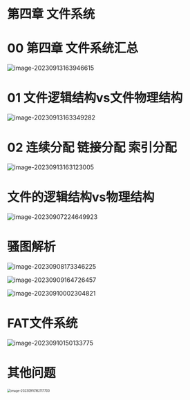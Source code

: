 # 第四章 文件系统



# 00 第四章 文件系统汇总

![image-20230913163946615](https://cvp.oss-cn-shanghai.aliyuncs.com/picgo/202309131639030.png)



# 01 文件逻辑结构vs文件物理结构

<img src="https://cvp.oss-cn-shanghai.aliyuncs.com/picgo/202309131633542.png" alt="image-20230913163349282"  />



# 02 连续分配 链接分配 索引分配

<img src="https://cvp.oss-cn-shanghai.aliyuncs.com/picgo/202309131631389.png" alt="image-20230913163123005"  />





# 文件的逻辑结构vs物理结构

![image-20230907224649923](https://cvp.oss-cn-shanghai.aliyuncs.com/picgo/202309072246922.png)



# 骚图解析

![image-20230908173346225](https://cvp.oss-cn-shanghai.aliyuncs.com/picgo/202309081733764.png)

![image-20230909164726457](https://cvp.oss-cn-shanghai.aliyuncs.com/picgo/202309091647754.png)

![image-20230910002304821](https://cvp.oss-cn-shanghai.aliyuncs.com/picgo/202309100023607.png)



# FAT文件系统

![image-20230910150133775](https://cvp.oss-cn-shanghai.aliyuncs.com/picgo/202309101501089.png)



# 其他问题

<img src="https://cvp.oss-cn-shanghai.aliyuncs.com/picgo/202309101621994.png" alt="image-20230910162117700" style="zoom:50%;" />
